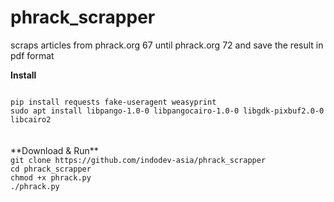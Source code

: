 # phrack_scrapper
scraps articles from phrack.org 67 until phrack.org 72 and save the result in pdf format

**Install**

<code>
pip install requests fake-useragent weasyprint
sudo apt install libpango-1.0-0 libpangocairo-1.0-0 libgdk-pixbuf2.0-0 libcairo2
</code>
<br>
<br>
**Download & Run**
<code>
git clone https://github.com/indodev-asia/phrack_scrapper
cd phrack_scrapper
chmod +x phrack.py
./phrack.py
</code>
